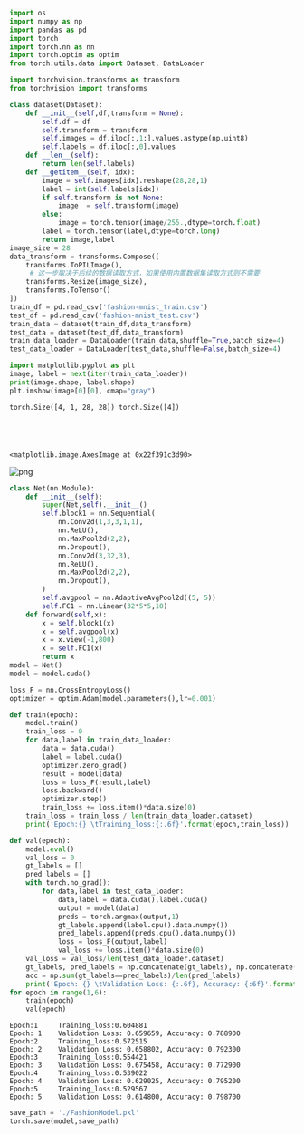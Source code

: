 ```python
import os
import numpy as np
import pandas as pd
import torch
import torch.nn as nn
import torch.optim as optim
from torch.utils.data import Dataset, DataLoader
```


```python
import torchvision.transforms as transform
from torchvision import transforms

class dataset(Dataset):
    def __init__(self,df,transform = None):
        self.df = df
        self.transform = transform
        self.images = df.iloc[:,1:].values.astype(np.uint8)
        self.labels = df.iloc[:,0].values
    def __len__(self):
        return len(self.labels)
    def __getitem__(self, idx):
        image = self.images[idx].reshape(28,28,1)
        label = int(self.labels[idx])
        if self.transform is not None:
            image  = self.transform(image)
        else:
            image = torch.tensor(image/255.,dtype=torch.float)
        label = torch.tensor(label,dtype=torch.long)
        return image,label
image_size = 28
data_transform = transforms.Compose([
    transforms.ToPILImage(),
     # 这一步取决于后续的数据读取方式，如果使用内置数据集读取方式则不需要
    transforms.Resize(image_size),
    transforms.ToTensor()
])
train_df = pd.read_csv('fashion-mnist_train.csv')
test_df = pd.read_csv('fashion-mnist_test.csv')
train_data = dataset(train_df,data_transform)
test_data = dataset(test_df,data_transform)
train_data_loader = DataLoader(train_data,shuffle=True,batch_size=4)
test_data_loader = DataLoader(test_data,shuffle=False,batch_size=4)
```


```python
import matplotlib.pyplot as plt
image, label = next(iter(train_data_loader))
print(image.shape, label.shape)
plt.imshow(image[0][0], cmap="gray")
```

    torch.Size([4, 1, 28, 28]) torch.Size([4])
    




    <matplotlib.image.AxesImage at 0x22f391c3d90>




    
![png](test_files/test_2_2.png)
    



```python
class Net(nn.Module):
    def __init__(self):
        super(Net,self).__init__()
        self.block1 = nn.Sequential(
            nn.Conv2d(1,3,3,1,1),
            nn.ReLU(),
            nn.MaxPool2d(2,2),
            nn.Dropout(),
            nn.Conv2d(3,32,3),
            nn.ReLU(),
            nn.MaxPool2d(2,2),
            nn.Dropout(),
        )
        self.avgpool = nn.AdaptiveAvgPool2d((5, 5))
        self.FC1 = nn.Linear(32*5*5,10)
    def forward(self,x):
        x = self.block1(x)
        x = self.avgpool(x)
        x = x.view(-1,800)
        x = self.FC1(x)
        return x
model = Net()
model = model.cuda()
```


```python
loss_F = nn.CrossEntropyLoss()
optimizer = optim.Adam(model.parameters(),lr=0.001)
```


```python
def train(epoch):
    model.train()
    train_loss = 0
    for data,label in train_data_loader:
        data = data.cuda()
        label = label.cuda()
        optimizer.zero_grad()
        result = model(data)
        loss = loss_F(result,label)
        loss.backward()
        optimizer.step()
        train_loss += loss.item()*data.size(0)
    train_loss = train_loss / len(train_data_loader.dataset)
    print('Epoch:{} \tTraining_loss:{:.6f}'.format(epoch,train_loss))

def val(epoch):
    model.eval()
    val_loss = 0
    gt_labels = []
    pred_labels = []
    with torch.no_grad():
        for data,label in test_data_loader:
            data,label = data.cuda(),label.cuda()
            output = model(data)
            preds = torch.argmax(output,1)
            gt_labels.append(label.cpu().data.numpy())
            pred_labels.append(preds.cpu().data.numpy())
            loss = loss_F(output,label)
            val_loss += loss.item()*data.size(0)
    val_loss = val_loss/len(test_data_loader.dataset)
    gt_labels, pred_labels = np.concatenate(gt_labels), np.concatenate(pred_labels)
    acc = np.sum(gt_labels==pred_labels)/len(pred_labels)
    print('Epoch: {} \tValidation Loss: {:.6f}, Accuracy: {:6f}'.format(epoch, val_loss, acc))
for epoch in range(1,6):
    train(epoch)
    val(epoch)

```

    Epoch:1 	Training_loss:0.604881
    Epoch: 1 	Validation Loss: 0.659659, Accuracy: 0.788900
    Epoch:2 	Training_loss:0.572515
    Epoch: 2 	Validation Loss: 0.658802, Accuracy: 0.792300
    Epoch:3 	Training_loss:0.554421
    Epoch: 3 	Validation Loss: 0.675458, Accuracy: 0.772900
    Epoch:4 	Training_loss:0.539022
    Epoch: 4 	Validation Loss: 0.629025, Accuracy: 0.795200
    Epoch:5 	Training_loss:0.529567
    Epoch: 5 	Validation Loss: 0.614800, Accuracy: 0.798700
    


```python
save_path = './FashionModel.pkl'
torch.save(model,save_path)
```


```python

```
